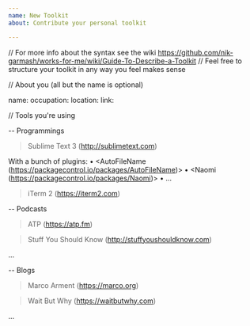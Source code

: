 ```yaml
---
name: New Toolkit
about: Contribute your personal toolkit

---
```


// For more info about the syntax see the wiki https://github.com/nik-garmash/works-for-me/wiki/Guide-To-Describe-a-Toolkit
// Feel free to structure your toolkit in any way you feel makes sense


// About you (all but the name is optional)

name:
occupation:
location:
link:


// Tools you're using

-- Programmings

>  Sublime Text 3 (http://sublimetext.com)

With a bunch of plugins:
• <Auto​File​Name (https://packagecontrol.io/packages/AutoFileName)>
• <Naomi (https://packagecontrol.io/packages/Naomi)>
• …

> iTerm 2 (https://iterm2.com)


-- Podcasts

> ATP (https://atp.fm)

> Stuff You Should Know (http://stuffyoushouldknow.com)

…


-- Blogs

> Marco Arment (https://marco.org)

> Wait But Why (https://waitbutwhy.com)

…

